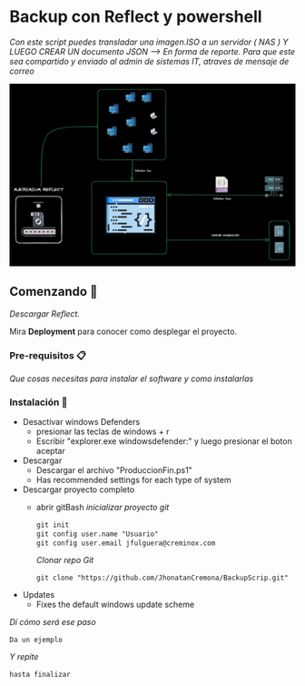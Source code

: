 # Backup con Reflect y powershell

_Con este script puedes transladar una imagen.ISO a un servidor ( NAS ) Y LUEGO CREAR UN documento JSON --> En forma de reporte. Para que este sea compartido y enviado al admin de sistemas IT, atraves de mensaje de correo_

![screen-install](screen-install.png)

## Comenzando 🚀

_Descargar Reflect._

Mira **Deployment** para conocer como desplegar el proyecto.


### Pre-requisitos 📋

_Que cosas necesitas para instalar el software y como instalarlas_



### Instalación 🔧

- Desactivar windows Defenders
  - presionar las teclas de windows + r
  - Escribir "explorer.exe windowsdefender:" y luego presionar el boton aceptar
- Descargar
  - Descargar el archivo "ProduccionFin.ps1"
  - Has recommended settings for each type of system
- Descargar proyecto completo
  - abrir gitBash
    _inicializar proyecto git_

    ```
    git init
    git config user.name "Usuario"
    git config user.email jfulguera@creminox.com
    ```
    _Clonar repo Git_
    ```
    git clone "https://github.com/JhonatanCremona/BackupScrip.git"
    ```
- Updates
  - Fixes the default windows update scheme

_Dí cómo será ese paso_

```
Da un ejemplo
```

_Y repite_

```
hasta finalizar